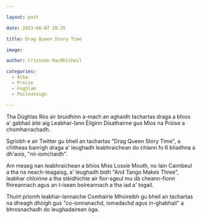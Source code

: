 ```yaml
---

layout: post

date: 2023-06-07 20:35

title: Drag Queen Story Time

image: 

author: Crìstean MacMhìcheil

categories:
  - Alba
  - Pròise
  - Foghlam
  - Poileataigs

---
```


Tha Dùghlas Ròs air bruidhinn a-mach an aghaidh tachartas draga a bhios a' gabhail àite aig Leabhar-lann Èilginn Disathairne gus Mìos na Pròise a chomharrachadh.

Sgrìobh e air Twitter gu bheil an tachartas "Drag Queen Story Time", a chìtheas banrìgh draga a' leughadh leabhraichean do chlann fo 6 bliadhna a dh'aois, "mì-iomchaidh".

Am measg nan leabhraichean a bhios Miss Lossie Mouth, no Iain Caimbeul a tha na neach-teagaisg, a' leughadh bidh "And Tango Makes Three", leabhar chloinne a tha stèidhichte air fìor-sgeul mu dà cheann-fionn fhireannach agus an t-isean boireannach a tha iad a' togail.

Thuirt prìomh leabhar-lannaiche Comhairle Mhoireibh gu bheil an tachartas na dheagh dhòigh gus "co-ionnanachd, iomadachd agus in-ghabhail" a bhrosnachadh do leughadairean òga.